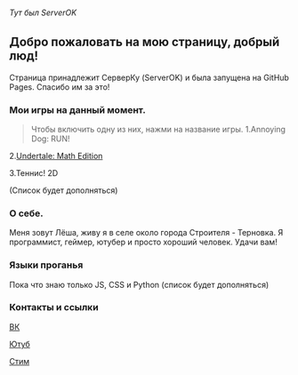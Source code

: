 ###### Тут был ServerOK

## Добро пожаловать на мою страницу, добрый люд!

Страница принадлежит СерверКу (ServerOK) и была запущена на GitHub Pages. Спасибо им за это!
### Мои игры на данный момент.
>Чтобы включить одну из них, нажми на название игры.
1.Annoying Dog: RUN!  

2.[Undertale: Math Edition](https://server-ok.github.io/UnderMath/)  

3.Теннис! 2D  

(Список будет дополняться)



### О себе.
Меня зовут Лёша, живу я в селе около города Строителя - Терновка. Я программист, геймер, ютубер и просто хороший человек. 
Удачи вам!

### Языки проганья
Пока что знаю только JS, CSS и Python (список будет дополняться)
### Контакты и ссылки

[ВК](https://vk.com/serverok2008)  

[Ютуб](https://www.youtube.com/channel/UCAKbapy2TOjI9CgEI_5U9Pw)  

[Стим](https://steamcommunity.com/id/Server_YouTube)  
